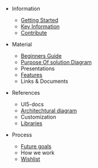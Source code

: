 * Information
  * [Getting Started](sidebar/gettingStarted.md)
  * [Key Information](sidebar/keyInformation.md)
  * [Contribute](sidebar/contribute.md)

* Material 
  * [Beginners Guide](sidebar/guide.md)
  * [Purpose Of solution Diagram](sidebar/purpose.md)
  * Presentations
  * [Features](sidebar/features.md)
  * Links & Documents

* References
  * UI5-docs
  * [Architechtural diagram](sidebar/architecture.md)
  * Customization
  * [Libraries](sidebar/library.md)

* Process
  * [Future goals](sidebar/future.md)
  * How we work
  * [Wishlist](sidebar/wishlist.md)

